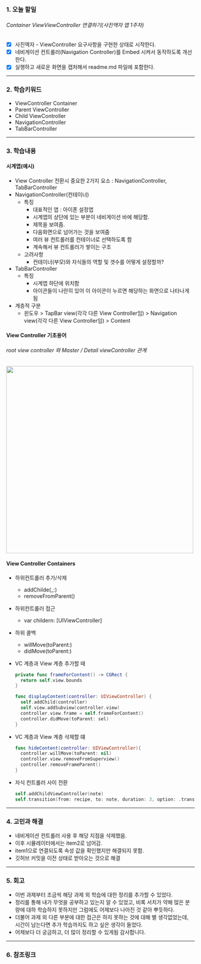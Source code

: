 ### 1. 오늘 할일 

###### Container ViewViewController 연결하기(사진액자 앱 1주차)

- [x] 사진액자 - ViewController 요구사항을 구현한 상태로 시작한다.
- [x] 네비게이션 컨트롤러(Navigation Controller)를 Embed 시켜서 동작하도록 개선한다.
- [x] 실행하고 새로운 화면을 캡처해서 readme.md 파일에 포함한다.

------

### 2. 학습키워드 

- ViewController Container
- Parent ViewController
- Child ViewController
- NavigationController
- TabBarController

------

### 3. 학습내용 

#### 시계앱(예시) 

- View Controller 전환시 중요한 2가지 요소 : NavigationController, TabBarController
- NavigationController(컨테이너) 
  - 특징
    - 대표적인 앱 : 아이폰 설정앱
    - 시계앱의 상단에 있는 부분이 네비게이션 바에 해당함. 
    - 제목을 보여줌. 
    - 다음화면으로 넘어가는 것을 보여줌
    - 여러 뷰 컨트롤러를 컨테이너로 선택하도록 함
    - 계속해서 뷰 컨트롤러가 쌓이는 구조
  - 고려사항
    - 컨테이너(부모)와 자식들의 역할 및 갯수를 어떻게 설정할까?
- TabBarController
  - 특징
    - 시계앱 하단에 위치함
    - 아이콘들이 나란히 있어 이 아이콘이 누르면 해당하는 화면으로 나타나게 됨
- 계층적 구분
  - 윈도우 > TapBar view(각각 다른 View Controller임) > Navigation view(각각 다른 View Controller임) > Content

#### View Controller 기초용어

###### root view controller 와 Master / Detail viewController 관계

<img src="https://user-images.githubusercontent.com/84652513/154638173-1383dc15-6fe6-4234-b241-8af0eb246237.png" width="500" height="500"/>

#### View Controller Containers

- 하위컨트롤러 추가/삭제

  - addChilde(_:)
  - removeFromParent()

- 하위컨트롤러 접근

  - var childern: [UIViewController]

- 하위 콜백

  - willMove(toParent:)
  - didMove(toParent:)

- VC 계층과  View 계층 추가할 때

  ```swift
  private func frameForContent() -> CGRect {
    return self.view.bounds
  }
  
  func displayContent(controller: UIViewController) {
    self.addChild(controller)
    self.view.addSubview(controller.view)
    controller.view.frame = self.frameForContent()
    controller.didMove(toParent: sel)
  }
  ```

- VC 계층과  View 계층 삭제할 떄

  ```swift
  func hideContent(controller: UIViewController){
    controller.willMove(toParent: nil)
    controller.view.removeFromSuperview()
    controller.removeFrameParent()
  }
  ```

- 자식 컨트롤러 사이 전환

  ```swift
  self.addChildViewController(note)
  self.transition(from: recipe, to: note, duration: 3, option: .transtionFlipFromRight, animations: nil) { (finished) in note.didMove(toParentViewController: self)}
  
  ```

  

------

###  4. 고민과 해결	 

- 네비게이션 컨트롤러 사용 후 해당 지점을 삭제했음. 
- 이후 시뮬레이터에서는 item2로 넘어감.
- item1으로 연결되도록 속성 값을 확인했지만 해결되지 못함.
- 깃허브 커밋을 이전 상태로 받아오는 것으로 해결

------

###  5. 회고  

- 이번 과제부터 조금씩 해당 과제 외 학습에 대한 정리를 추가할 수 있었다. 
- 정리를 통해 내가 무엇을 공부하고 있는지 알 수 있었고, 비록 서치가 약해 많은 분량에 대하 학습하지 못하지만 그럼에도 어제보다 나아진 것 같아 뿌듯하다.
- 더불어 과제 외 다른 부분에 대한 접근은 하지 못하는 것에 대해 별 생각없었는데, 시간이 남는다면 추가 학습까지도 하고 싶은 생각이 들었다. 
- 어제보다 더 궁금하고, 더 많이 정리할 수 있게됨 감사합니다.

------

###  6. 참조링크